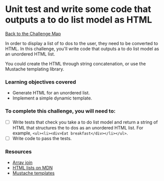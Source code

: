 # Unit test and write some code that outputs a to do list model as HTML

[Back to the Challenge Map](00_challenge_track.md)

In order to display a list of to dos to the user, they need to be converted to HTML.  In this challenge, you'll write code that outputs a to do list model as an unordered HTML list.

You could create the HTML through string concatenation, or use the Mustache templating library.

### Learning objectives covered

- Generate HTML for an unordered list.
- Implement a simple dynamic template.

### To complete this challenge, you will need to:

- [ ] Write tests that check you take a to do list model and return a string of HTML that structures the to dos as an unordered HTML list.  For example, `<ul><li><div>Eat breakfast</div></li></ul>`.
- [ ] Write code to pass the tests.

### Resources

- [Array join](https://developer.mozilla.org/en/docs/Web/JavaScript/Reference/Global_Objects/Array/join)
- [HTML lists on MDN](https://developer.mozilla.org/en/docs/Web/HTML/Element/ul)
- [Mustache templates](https://github.com/janl/mustache.js/)
